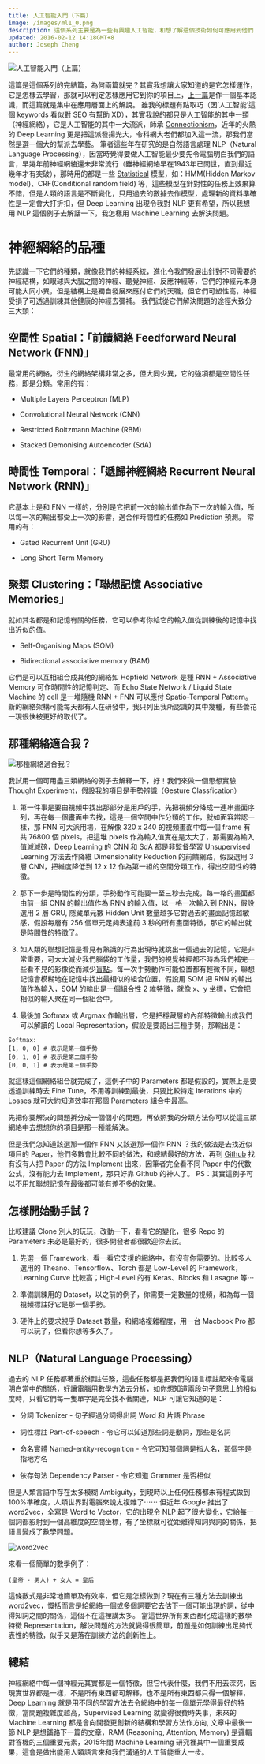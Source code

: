 ```yaml
---
title: 人工智能入門（下篇）
image: /images/ml1_0.png
description: 這個系列主要是為一些有興趣人工智能，和想了解這個技術如何可應用到他們 Startup 的人而設，主要著重於應用層面。
updated: 2016-02-12 14:18GMT+8
author: Joseph Cheng
---
```


![人工智能入門（上篇）](/images/ml1_0.png)

這篇是這個系列的完結篇，為何兩篇就完？其實我想讓大家知道的是它怎樣運作，它是怎樣去學習，那就可以判定怎樣應用它到你的項目上，[上一篇](/blog/machine-learning1)是作一個基本認識，而這篇就是集中在應用層面上的解說。
雖我的標題有點取巧（因’人工智能’這個 keywords 看似對 SEO 有幫助 XD），其實我說的都只是人工智能的其中一類（神經網絡），它是人工智能的其中一大流派，師承 [Connectionism](https://en.wikipedia.org/wiki/Connectionism)，近年的火熱的 Deep Learning 更是把這派發揚光大，令科網大老們都加入這一流，那我們當然是選一個大的幫派去學藝。
筆者這些年在研究的是自然語言處理 NLP（Natural Language Processing），因當時覺得要做人工智能最少要先令電腦明白我們的語言，早幾年前神經網絡還未非常流行（雖神經網絡早在1943年已問世，直到最近幾年才有突破），那時用的都是一些  [Statistical](https://en.wikipedia.org/wiki/Statistical_model) 模型，如：HMM(Hidden Markov model)、CRF(Conditional random field) 等，這些模型在針對性的任務上效果算不錯，但是人類的語言是不斷變化，只用過去的數據去作模型，處理新的資料準確性是一定會大打折扣，但 Deep Learning 出現令我對 NLP 更有希望，所以我想用 NLP 這個例子去解話一下，我怎樣用 Machine Learning 去解決問題。


# 神經網絡的品種
先認識一下它們的種類，就像我們的神經系統，進化令我們發展出針對不同需要的神經結構，如眼球與大腦之間的神經、聽覺神經、反應神經等，它們的神經元本身可能大同小異，但是結構上是獨自發展來應付它們的天職，但它們可塑性高，神經受損了可透過訓練其他健康的神經去彌補。
我們試從它們解決問題的途徑大致分三大類：

## 空間性 Spatial：「前饋網絡 Feedforward Neural Network (FNN)」
最常用的網絡，衍生的網絡架構非常之多，但大同少異，它的強項都是空間性任務，即是分類。常用的有：

- Multiple Layers Perceptron (MLP)

- Convolutional Neural Network (CNN)

- Restricted Boltzmann Machine (RBM)

- Stacked Demonising Autoencoder (SdA)

## 時間性 Temporal：「遞歸神經網絡 Recurrent Neural Network (RNN)」
它基本上是和 FNN 一樣的，分別是它把前一次的輸出值作為下一次的輸入值，所以每一次的輸出都受上一次的影響，適合作時間性的任務如 Prediction 預測。
常用的有：

- Gated Recurrent Unit (GRU)

- Long Short Term Memory

## 聚類 Clustering：「聯想記憶 Associative Memories」
就如其名都是和記憶有關的任務，它可以參考你給它的輸入值從訓練後的記憶中找出近似的值。

- Self-Organising Maps (SOM)

- Bidirectional associative memory (BAM)

它們是可以互相組合成其他的網絡如 Hopfield Network 是種 RNN + Associative Memory 可作時間性的記憶判定、而 Echo State Network / Liquid State Machine 的 cell 是一堆隨機 RNN + FNN 可以應付 Spatio-Temporal Pattern。
新的網絡架構可能每天都有人在研發中，我只列出我所認識的其中幾種，有些蕓花一現很快被更好的取代了。


## 那種網絡適合我？
![那種網絡適合我？](/images/ml2_1.png)

我試用一個可用盡三類網絡的例子去解釋一下，好！我們來做一個思想實驗 Thought Experiment，假設我的項目是手勢辨識（Gesture Classfication）

1. 第一件事是要由視頻中找出那部分是用戶的手，先把視頻分降成一連串畫面序列，再在每一個畫面中去找，這是一個空間中作分類的工作，就如面容辨認一樣，那 FNN 可大派用場，在解像 320 x 240 的視頻畫面中每一個 frame 有共 76800 個 pixels，把這堆 pixels 作為輸入值實在是太大了，那需要為輸入值減減磅，Deep Learning 的 CNN 和 SdA 都是非監督學習 Unsupervised Learning 方法去作降維 Dimensionality Reduction 的前饋網路，假設選用 3 層 CNN，把維度降低到 12 x 12 作為第一組的空間分類工作，得出空間性的特徵。

2. 那下一步是時間性的分類，手勢動作可能要一至三秒去完成，每一格的畫面都由前一組 CNN 的輸出值作為 RNN 的輸入值，以一格一次輸入到 RNN，假設選用 2 層 GRU, 隱藏單元數 Hidden Unit 數量越多它對過去的畫面記憶越敏感，假設每層有 256 個單元足夠表達前 3 秒的所有畫面特徵，那它的輸出就是時間性的特徵了。

3. 如人類的聯想記憶是看見有熟識的行為出現時就跳出一個過去的記憶，它是非常重要，可大大減少我們腦袋的工作量，我們的視覺神經都不時為我們補完一些看不見的影像從而減少[盲點](https://en.wikipedia.org/wiki/Blind_spot_%28vision%29)。每一次手勢動作可能位置都有輕微不同，聯想記憶會模糊地在記憶中找出最相似的組合位置，假設用 SOM 把 RNN 的輸出值作為輸入，SOM 的輸出是一個組合性 2 維特徵，就像 x、y 坐標，它會把相似的輸入聚在同一個組合中。

4. 最後加 Softmax 或 Argmax 作輸出層，它是把穩藏層的內部特徵輸出成我們可以解讀的 Local Representation，假設是要認出三種手勢，那輸出是：

```
Softmax:
[1, 0, 0] # 表示是第一個手勢
[0, 1, 0] # 表示是第二個手勢
[0, 0, 1] # 表示是第三個手勢
```

就這樣這個網絡組合就完成了，這例子中的 Parameters 都是假設的，實際上是要透過訓練時去 Fine Tune，不用等訓練到最後，只要比較特定 Iterations 中的 Losses 就可大約知道效率在那個 Parameters 組合中最高。

先把你要解決的問題拆分成一個個小的問題，再依照我的分類方法你可以從這三類網絡中去想想你的項目是那一種能解決。

但是我們怎知道該選那一個作 FNN 又該選那一個作 RNN ？我的做法是去找近似項目的 Paper，他們多數會比較不同的做法，和總結最好的方法，再到 [Github](http://github.com) 找有沒有人把 Paper 的方法 Implement 出來，因筆者完全看不同 Paper 中的代數公式，沒有能力去 Implement，那只好靠 Github 的神人了。
PS：其實這例子可以不用加聯想記憶在最後都可能有差不多的效果。


## 怎樣開始動手試？
比較建議 Clone 別人的玩玩，改動一下，看看它的變化，很多 Repo 的 Parameters 未必是最好的，很多開發者都很歡迎你去試。

1. 先選一個 Framework，看一看它支援的網絡中，有沒有你需要的。比較多人選用的 Theano、Tensorflow、Torch 都是 Low-Level 的 Framework，Learning Curve 比較高；High-Level 的有 Keras、Blocks 和 Lasagne 等⋯

2. 準備訓練用的 Dataset，以之前的例子，你需要一定數量的視頻，和為每一個視頻標註好它是那一個手勢。

3. 硬件上的要求視乎 Dataset 數量，和網絡複雜程度，用一台 Macbook Pro 都可以玩了，但看你想等多久了。

## NLP（Natural Language Processing）

過去的 NLP 任務都著重於標註任務，這些任務都是把我們的語言標註起來令電腦明白當中的關係，好讓電腦用數學方法去分析，如你想知道兩段句子意思上的相似度時，只看它們每一隻單字是完全找不著關連，NLP 可讓它知道的是：

- 分詞 Tokenizer - 句子經過分詞得出詞 Word 和 片語 Phrase

- 詞性標註 Part-of-speech - 令它可以知道那些詞是動詞，那些是名詞

- 命名實體 Named-entity-recognition - 令它可知那個詞是指人名，那個字是指地方名

- 依存句法 Dependency Parser - 令它知道 Grammer 是否相似

但是人類言語中存在太多模糊 Ambiguity，到現時以上任何任務都未有程式做到100%準確度，人類世界對電腦來說太複雜了⋯⋯
但近年 Google  推出了 word2vec，全寫是 Word to Vector，它的出現令 NLP 起了很大變化，它給每一個詞都影射到一個高維度的空間坐標，有了坐標就可從距離得知詞與詞的關係，把語言變成了數學問題。

![word2vec](/images/ml2_2.png)

來看一個簡單的數學例子：

```
(皇帝 - 男人) + 女人 = 皇后
```

這條數式是非常地簡單及有效率，但它是怎樣做到？現在有三種方法去訓練出 word2vec，慨括而言是給網絡一個或多個詞要它去估下一個可能出現的詞，從中得知詞之間的關係，這個不在這裡講太多。
當這世界所有東西都化成這樣的數學特徵 Representation，解決問題的方法就變得很簡單，前題是如何訓練出足夠代表性的特徵，似乎又是落在訓練方法的創新性上。


## 總結
神經網絡中每一個神經元其實都是一個特徵，但它代表什麼，我們不用去深究，因現實世界都是一樣，不是所有東西都可解釋，也不是所有東西都只得一個解釋，Deep Learning 就是用不同的學習方法去令網絡中的每一個單元學得最好的特徵，當問題複雜度越高，Supervised Learning 就變得很費時失事，未來的 Machine Learning 都是會向開發更創新的結構和學習方法作方向, 文章中最後一節 NLP 是想鋪路下一篇的文章，RAM (Reasoning, Attention, Memory) 是邏輯對答機的三個重要元素，2015年間 Machine Learning 研究裡其中一個重要成果，這會是做出能用人類語言來和我們溝通的人工智能重大一步。